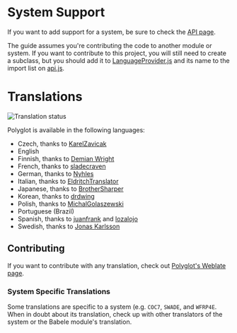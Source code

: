 # System Support

If you want to add support for a system, be sure to check the [API page](../../wiki/API).

The guide assumes you're contributing the code to another module or system. If you want to contribute to this project, you will still need to create a subclass, but you should add it to [LanguageProvider.js](/module/LanguageProvider.js) and its name to the import list on [api.js](module/api.js).

# Translations

<img src="https://weblate.foundryvtt-hub.com/widgets/polyglot/-/multi-auto.svg" alt="Translation status" />

Polyglot is available in the following languages:

-   Czech, thanks to [KarelZavicak](https://github.com/KarelZavicak)
-   English
-   Finnish, thanks to [Demian Wright](https://github.com/DemianWright)
-   French, thanks to [sladecraven](https://github.com/sladecraven)
-   German, thanks to [Nyhles](https://github.com/Nyhles)
-   Italian, thanks to [EldritchTranslator](https://github.com/EldritchTranslator)
-   Japanese, thanks to [BrotherSharper](https://github.com/BrotherSharper)
-   Korean, thanks to [drdwing](https://github.com/drdwing)
-   Polish, thanks to [MichalGolaszewski](https://github.com/MichalGolaszewski)
-   Portuguese (Brazil)
-   Spanish, thanks to [juanfrank](https://github.com/juanfrank) and [lozalojo](https://github.com/lozalojo)
-   Swedish, thanks to [Jonas Karlsson](https://github.com/xdy)

## Contributing

If you want to contribute with any translation, check out [Polyglot's Weblate page](https://weblate.foundryvtt-hub.com/engage/polyglot/).

### System Specific Translations

Some translations are specific to a system (e.g. `COC7`, `SWADE`, and `WFRP4E`. When in doubt about its translation, check up with other translators of the system or the Babele module's translation.
